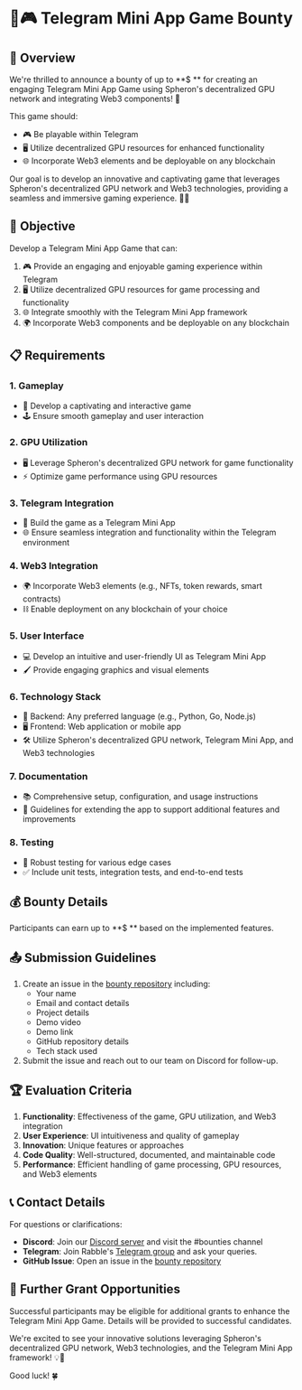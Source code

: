 # 🏀🎮 Telegram Mini App Game Bounty

## 🌟 Overview

We're thrilled to announce a bounty of up to **$ ** for creating an engaging Telegram Mini App Game using Spheron's decentralized GPU network and integrating Web3 components! 🚀

This game should:

- 🎮 Be playable within Telegram
- 🖥️ Utilize decentralized GPU resources for enhanced functionality
- 🌐 Incorporate Web3 elements and be deployable on any blockchain

Our goal is to develop an innovative and captivating game that leverages Spheron's decentralized GPU network and Web3 technologies, providing a seamless and immersive gaming experience. 🎲✨

## 🎯 Objective

Develop a Telegram Mini App Game that can:

1. 🎮 Provide an engaging and enjoyable gaming experience within Telegram
2. 🖥️ Utilize decentralized GPU resources for game processing and functionality
3. 🌐 Integrate smoothly with the Telegram Mini App framework
4. 🌍 Incorporate Web3 components and be deployable on any blockchain

## 📋 Requirements

### 1. Gameplay

- 🎯 Develop a captivating and interactive game
- 🕹️ Ensure smooth gameplay and user interaction

### 2. GPU Utilization

- 🖥️ Leverage Spheron's decentralized GPU network for game functionality
- ⚡ Optimize game performance using GPU resources

### 3. Telegram Integration

- 📱 Build the game as a Telegram Mini App
- 🌐 Ensure seamless integration and functionality within the Telegram environment

### 4. Web3 Integration

- 🌍 Incorporate Web3 elements (e.g., NFTs, token rewards, smart contracts)
- ⛓️ Enable deployment on any blockchain of your choice

### 5. User Interface

- 💻 Develop an intuitive and user-friendly UI as Telegram Mini App
- 🖌️ Provide engaging graphics and visual elements

### 6. Technology Stack

- 🔧 Backend: Any preferred language (e.g., Python, Go, Node.js)
- 🖥️ Frontend: Web application or mobile app
- 🛠️ Utilize Spheron's decentralized GPU network, Telegram Mini App, and Web3 technologies

### 7. Documentation

- 📚 Comprehensive setup, configuration, and usage instructions
- 📝 Guidelines for extending the app to support additional features and improvements

### 8. Testing

- 🧪 Robust testing for various edge cases
- ✅ Include unit tests, integration tests, and end-to-end tests

## 💰 Bounty Details

Participants can earn up to **$ ** based on the implemented features.

## 📤 Submission Guidelines

1. Create an issue in the [bounty repository](https://github.com/spheronFdn/sos-ai-bounty) including:
   - Your name
   - Email and contact details
   - Project details
   - Demo video
   - Demo link
   - GitHub repository details
   - Tech stack used
2. Submit the issue and reach out to our team on Discord for follow-up.

## 🏆 Evaluation Criteria

1. **Functionality**: Effectiveness of the game, GPU utilization, and Web3 integration
2. **User Experience**: UI intuitiveness and quality of gameplay
3. **Innovation**: Unique features or approaches
4. **Code Quality**: Well-structured, documented, and maintainable code
5. **Performance**: Efficient handling of game processing, GPU resources, and Web3 elements

## 📞 Contact Details

For questions or clarifications:

- **Discord**: Join our [Discord server](https://sphn.wiki/discord) and visit the #bounties channel
- **Telegram**: Join Rabble's [Telegram group](https://t.me/+rFqLyk4_W-diZDZl) and ask your queries.
- **GitHub Issue**: Open an issue in the [bounty repository](https://github.com/spheronfdn/spheron-bounties/issues)

## 🚀 Further Grant Opportunities

Successful participants may be eligible for additional grants to enhance the Telegram Mini App Game. Details will be provided to successful candidates.

We're excited to see your innovative solutions leveraging Spheron's decentralized GPU network, Web3 technologies, and the Telegram Mini App framework! 💡🌟

Good luck! 🍀
